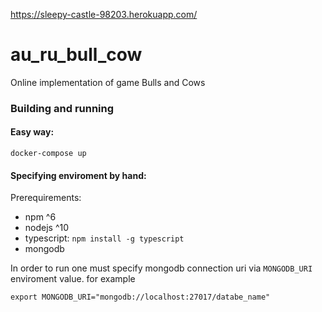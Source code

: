 https://sleepy-castle-98203.herokuapp.com/
# au_ru_bull_cow

Online implementation of game Bulls and Cows

### Building and running

#### Easy way:

`docker-compose up`

#### Specifying enviroment by hand:

Prerequirements: 
+ npm ^6
+ nodejs ^10
+ typescript: `npm install -g typescript`
+ mongodb

In order to run one must specify mongodb connection uri via `MONGODB_URI` enviroment value. for example 

`export MONGODB_URI="mongodb://localhost:27017/databe_name"`
